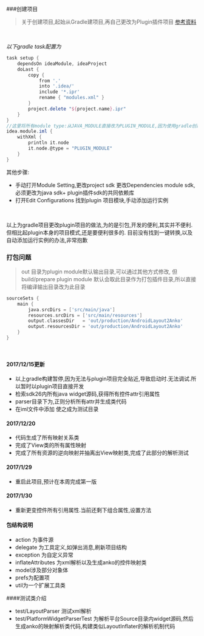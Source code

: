 ###创建项目
> 关于创建项目,起始从Gradle建项目,再自己更改为Plugin插件项目
[参考资料](http://planet.jboss.org/post/managing_dependencies_for_intellij_idea_plug_in_development)
<br>

*以下gradle task配置为*
```groovy
task setup {
    dependsOn ideaModule, ideaProject
    doLast {
        copy {
            from '.'
            into '.idea/'
            include '*.ipr'
            rename { "modules.xml" }
        }
        project.delete "${project.name}.ipr"
    }
}
//这里将所有module type:从JAVA_MODULE直接改为PLUGIN_MODULE,因为使用gradle创建项目,而不是默认的plugin项目结构
idea.module.iml {
    withXml {
        println it.node
        it.node.@type = "PLUGIN_MODULE"
    }
}

```
其他步骤:
* 手动打开Module Setting,更改project sdk 更改Dependencies module sdk,必须更改为java sdk+ plugin插件sdk的共同依赖库
* 打开Edit Configurations 找到plugin 项目模块,手动添加运行实例
<br>

>
以上为gradle项目更改plugin项目的做法,为的是引包,开发的便利,其实并不便利.但相比起plugin本身的项目模式,还是要便利很多的.
目前没有找到一键转换,以及自动添加运行实例的办法,非常抱歉


### 打包问题
> out 目录为plugin module默认输出目录,可以通过其他方式修改,
但build/prepare plugin module 默认会取此目录作为打包插件目录,所以直接将编译输出目录改为此目录

```gradle
sourceSets {
    main {
        java.srcDirs = ['src/main/java']
        resources.srcDirs = ['src/main/resources']
        output.classesDir   = 'out/production/AndroidLayout2Anko'
        output.resourcesDir = 'out/production/AndroidLayout2Anko'
    }
}
```
<br>

#### 2017/12/15更新
* 以上gradle构建暂停,因为无法与plugin项目完全贴近,导致启动时.无法调试.所以暂时以plugin项目直接开发
* 检索sdk26内所有java widget源码,获得所有控件attr引用属性
* parser目录下为,正则分析所有attr并生成类代码
* 在iml文件中添加 <sourceFolder url="file://$MODULE_DIR$/src/com/cz/layout2anko/test" isTestSource="true" /> 使之成为测试目录

#### 2017/12/20
* 代码生成了所有映射关系类
* 完成了View类的所有属性映射
* 完成了所有资源的逆向映射并抽离出View映射类,完成了此部分的解析测试


#### 2017/1/29
* 重启此项目,预计在本周完成第一版

#### 2017/1/30
* 重新更变控件所有引用属性.当前还剩下组合属性,设置方法

#### 包结构说明
* action 为事件源
* delegate 为工具定义,如弹出消息,刷新项目结构
* exception 为自定义异常
* inflateAttributes 为xml解析以及生成anko的控件映射类
* model涉及部分对象体
* prefs为配置项
* util为一个扩展工具类

####测试类介绍
* test/LayoutParser 测试xml解析
* test/PlatformWidgetParserTest 为解析平台Source目录内widget源码,然后生成anko的映射解析类代码,构建类似LayoutInflater的解析机制代码


